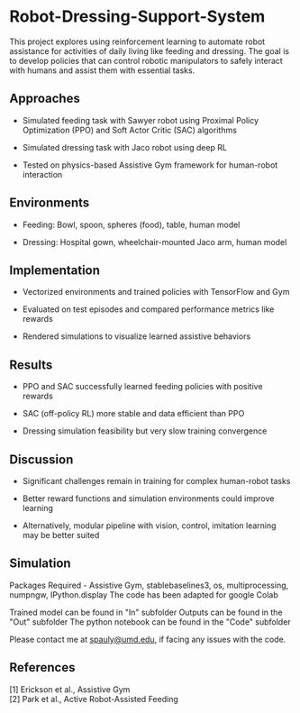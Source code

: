# Robot-Dressing-Support-System

This project explores using reinforcement learning to automate robot assistance for activities of daily living like feeding and dressing. The goal is to develop policies that can control robotic manipulators to safely interact with humans and assist them with essential tasks.

## Approaches

- Simulated feeding task with Sawyer robot using Proximal Policy Optimization (PPO) and Soft Actor Critic (SAC) algorithms

- Simulated dressing task with Jaco robot using deep RL 

- Tested on physics-based Assistive Gym framework for human-robot interaction

## Environments

- Feeding: Bowl, spoon, spheres (food), table, human model

- Dressing: Hospital gown, wheelchair-mounted Jaco arm, human model 

## Implementation

- Vectorized environments and trained policies with TensorFlow and Gym 

- Evaluated on test episodes and compared performance metrics like rewards

- Rendered simulations to visualize learned assistive behaviors

## Results

- PPO and SAC successfully learned feeding policies with positive rewards  

- SAC (off-policy RL) more stable and data efficient than PPO

- Dressing simulation feasibility but very slow training convergence

## Discussion

- Significant challenges remain in training for complex human-robot tasks

- Better reward functions and simulation environments could improve learning

- Alternatively, modular pipeline with vision, control, imitation learning may be better suited

## Simulation

Packages Required - Assistive Gym, stablebaselines3, os, multiprocessing, numpngw, IPython.display
The code has been adapted for google Colab

Trained model can be found in "In" subfolder
Outputs can be found in the "Out" subfolder
The python notebook can be found in the "Code" subfolder

Please contact me at spauly@umd.edu, if facing any issues with the code.

## References

[1] Erickson et al., Assistive Gym  
[2] Park et al., Active Robot-Assisted Feeding
